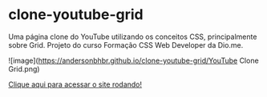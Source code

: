 # clone-youtube-grid
Uma página clone do YouTube utilizando os conceitos CSS, principalmente sobre Grid. Projeto do curso Formação CSS Web Developer da Dio.me.

![image](https://andersonbhbr.github.io/clone-youtube-grid/YouTube Clone Grid.png)

[Clique aqui para acessar o site rodando!](https://andersonbhbr.github.io/clone-youtube-grid/)
